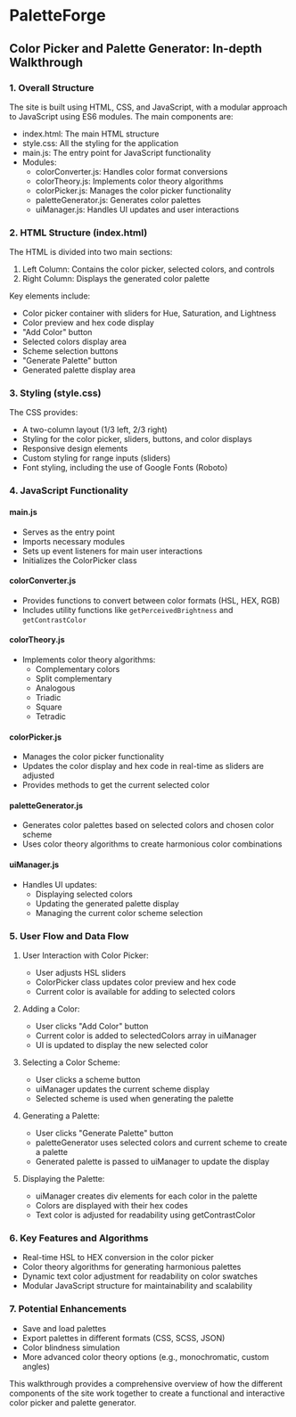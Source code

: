 # PaletteForge

## Color Picker and Palette Generator: In-depth Walkthrough

### 1. Overall Structure

The site is built using HTML, CSS, and JavaScript, with a modular approach to JavaScript using ES6 modules. The main components are:

- index.html: The main HTML structure
- style.css: All the styling for the application
- main.js: The entry point for JavaScript functionality
- Modules:
  - colorConverter.js: Handles color format conversions
  - colorTheory.js: Implements color theory algorithms
  - colorPicker.js: Manages the color picker functionality
  - paletteGenerator.js: Generates color palettes
  - uiManager.js: Handles UI updates and user interactions

### 2. HTML Structure (index.html)

The HTML is divided into two main sections:
1. Left Column: Contains the color picker, selected colors, and controls
2. Right Column: Displays the generated color palette

Key elements include:
- Color picker container with sliders for Hue, Saturation, and Lightness
- Color preview and hex code display
- "Add Color" button
- Selected colors display area
- Scheme selection buttons
- "Generate Palette" button
- Generated palette display area

### 3. Styling (style.css)

The CSS provides:
- A two-column layout (1/3 left, 2/3 right)
- Styling for the color picker, sliders, buttons, and color displays
- Responsive design elements
- Custom styling for range inputs (sliders)
- Font styling, including the use of Google Fonts (Roboto)

### 4. JavaScript Functionality

#### main.js
- Serves as the entry point
- Imports necessary modules
- Sets up event listeners for main user interactions
- Initializes the ColorPicker class

#### colorConverter.js
- Provides functions to convert between color formats (HSL, HEX, RGB)
- Includes utility functions like `getPerceivedBrightness` and `getContrastColor`

#### colorTheory.js
- Implements color theory algorithms:
  - Complementary colors
  - Split complementary
  - Analogous
  - Triadic
  - Square
  - Tetradic

#### colorPicker.js
- Manages the color picker functionality
- Updates the color display and hex code in real-time as sliders are adjusted
- Provides methods to get the current selected color

#### paletteGenerator.js
- Generates color palettes based on selected colors and chosen color scheme
- Uses color theory algorithms to create harmonious color combinations

#### uiManager.js
- Handles UI updates:
  - Displaying selected colors
  - Updating the generated palette display
  - Managing the current color scheme selection

### 5. User Flow and Data Flow

1. User Interaction with Color Picker:
   - User adjusts HSL sliders
   - ColorPicker class updates color preview and hex code
   - Current color is available for adding to selected colors

2. Adding a Color:
   - User clicks "Add Color" button
   - Current color is added to selectedColors array in uiManager
   - UI is updated to display the new selected color

3. Selecting a Color Scheme:
   - User clicks a scheme button
   - uiManager updates the current scheme display
   - Selected scheme is used when generating the palette

4. Generating a Palette:
   - User clicks "Generate Palette" button
   - paletteGenerator uses selected colors and current scheme to create a palette
   - Generated palette is passed to uiManager to update the display

5. Displaying the Palette:
   - uiManager creates div elements for each color in the palette
   - Colors are displayed with their hex codes
   - Text color is adjusted for readability using getContrastColor

### 6. Key Features and Algorithms

- Real-time HSL to HEX conversion in the color picker
- Color theory algorithms for generating harmonious palettes
- Dynamic text color adjustment for readability on color swatches
- Modular JavaScript structure for maintainability and scalability

### 7. Potential Enhancements

- Save and load palettes
- Export palettes in different formats (CSS, SCSS, JSON)
- Color blindness simulation
- More advanced color theory options (e.g., monochromatic, custom angles)

This walkthrough provides a comprehensive overview of how the different components of the site work together to create a functional and interactive color picker and palette generator.
